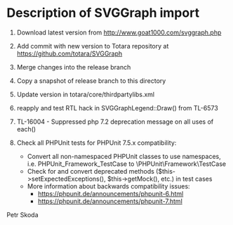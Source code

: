 Description of SVGGraph import
==============================

1. Download latest version from http://www.goat1000.com/svggraph.php

2. Add commit with new version to Totara repository at https://github.com/totara/SVGGraph

3. Merge changes into the release branch

4. Copy a snapshot of release branch to this directory

5. Update version in totara/core/thirdpartylibs.xml

6. reapply and test RTL hack in SVGGraphLegend::Draw() from TL-6573

7. TL-16004 - Suppressed php 7.2 deprecation message on all uses of each()

8. Check all PHPUnit tests for PHPUnit 7.5.x compatibility:
    - Convert all non-namespaced PHPUnit classes to use namespaces, i.e. PHPUnit_Framework_TestCase to \PHPUnit\Framework\TestCase
    - Check for and convert deprecated methods ($this->setExpectedExceptions(), $this->getMock(), etc.) in test cases
    - More information about backwards compatibility issues:
        - https://phpunit.de/announcements/phpunit-6.html
        - https://phpunit.de/announcements/phpunit-7.html

Petr Skoda
